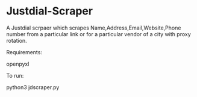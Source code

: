 # Justdial-Scraper
A Justdial scrpaer which scrapes Name,Address,Email,Website,Phone number from a particular link or for a particular vendor of a city with proxy rotation.

Requirements:

openpyxl

To run:

python3 jdscraper.py

